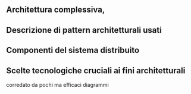 ## Architettura complessiva, 

## Descrizione di pattern architetturali usati

## Componenti del sistema distribuito

## Scelte tecnologiche cruciali ai fini architetturali
corredato da pochi ma efficaci diagrammi

